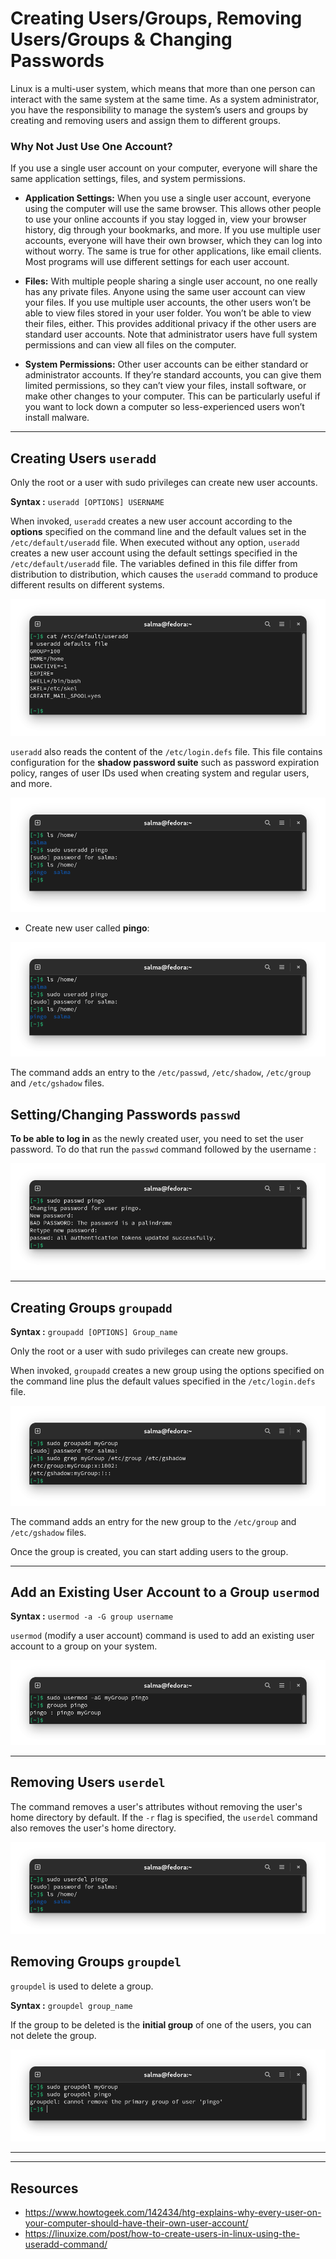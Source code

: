 # Creating Users/Groups, Removing Users/Groups & Changing Passwords

Linux is a multi-user system, which means that more than one person can interact with the same system at the same time. As a system administrator, you have the responsibility to manage the system’s users and groups by creating and removing users and assign them to different groups.

### Why Not Just Use One Account?

If you use a single user account on your computer, everyone will share the same application settings, files, and system permissions.

- **Application Settings:** When you use a single user account, everyone using the computer will use the same browser. This allows other people to use your online accounts if you stay logged in, view your browser history, dig through your bookmarks, and more. If you use multiple user accounts, everyone will have their own browser, which they can log into without worry. The same is true for other applications, like email clients. Most programs will use different settings for each user account.

- **Files:** With multiple people sharing a single user account, no one really has any private files. Anyone using the same user account can view your files. If you use multiple user accounts, the other users won’t be able to view files stored in your user folder. You won’t be able to view their files, either. This provides additional privacy if the other users are standard user accounts. Note that administrator users have full system permissions and can view all files on the computer.

- **System Permissions:** Other user accounts can be either standard or administrator accounts. If they’re standard accounts, you can give them limited permissions, so they can’t view your files, install software, or make other changes to your computer. This can be particularly useful if you want to lock down a computer so less-experienced users won’t install malware.

--------------------------------------------------

## Creating Users `useradd` 

Only the root or a user with sudo privileges can create new user accounts.

**Syntax :** `useradd [OPTIONS] USERNAME`

When invoked, `useradd` creates a new user account according to the **options** specified on the command line and the default values set in the `/etc/default/useradd` file. When executed without any option, `useradd` creates a new user account using the default settings specified in the `/etc/default/useradd` file. The variables defined in this file differ from distribution to distribution, which causes the `useradd` command to produce different results on different systems.

![/etc/default/useradd](imgs/etc-default-useraddfile.png)

`useradd` also reads the content of the `/etc/login.defs` file. This file contains configuration for the **shadow password suite** such as password expiration policy, ranges of user IDs used when creating system and regular users, and more.

![Useradd](imgs/useradd.png)

- Create new user called **pingo**:

![useradd](imgs/useradd.png)

The command adds an entry to the `/etc/passwd`, `/etc/shadow`, `/etc/group` and `/etc/gshadow` files.

## Setting/Changing Passwords `passwd`

**To be able to log in** as the newly created user, you need to set the user password. To do that run the `passwd` command followed by the username :

![passwd](imgs/passwd.png)

----------------------------------------------

## Creating Groups `groupadd`

**Syntax :** `groupadd [OPTIONS] Group_name`

Only the root or a user with sudo privileges can create new groups.

When invoked, `groupadd` creates a new group using the options specified on the command line plus the default values specified in the `/etc/login.defs` file.

![groupadd](imgs/groupadd.png)

The command adds an entry for the new group to the `/etc/group` and `/etc/gshadow` files.

Once the group is created, you can start adding users to the group.

----------------------------------------------

## Add an Existing User Account to a Group `usermod`

**Syntax :** `usermod -a -G group username`

`usermod` (modify a user account) command is used to add an existing user account to a group on your system.

![usermod](imgs/usermod.png)

-------------------------------------------------

## Removing Users `userdel`

The command removes a user's attributes without removing the user's home directory by default.  If the `-r` flag is specified, the `userdel` command also removes the user's home directory.

![userdel](imgs/userdel.png)

## Removing Groups `groupdel`

`groupdel` is used to delete a group.

**Syntax :** `groupdel group_name`

If the group to be deleted is the **initial group** of one of the users, you can not delete the group.

![groupdel](imgs/groupdel.png)


----------------------------------------------
----------------------------------------------

## Resources

- https://www.howtogeek.com/142434/htg-explains-why-every-user-on-your-computer-should-have-their-own-user-account/
- https://linuxize.com/post/how-to-create-users-in-linux-using-the-useradd-command/